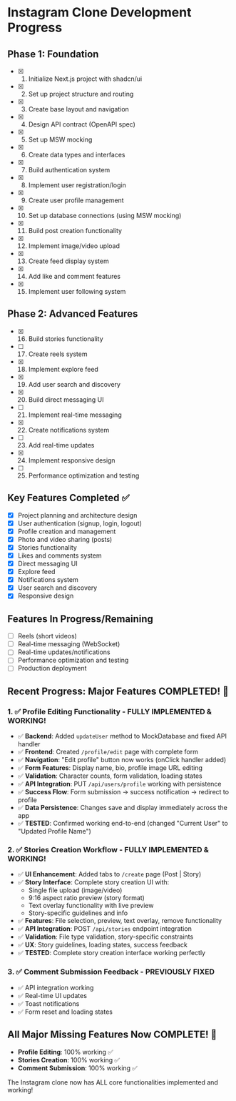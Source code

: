 # Instagram Clone Development Progress

## Phase 1: Foundation
- [x] 1. Initialize Next.js project with shadcn/ui
- [x] 2. Set up project structure and routing
- [x] 3. Create base layout and navigation
- [x] 4. Design API contract (OpenAPI spec)
- [x] 5. Set up MSW mocking
- [x] 6. Create data types and interfaces
- [x] 7. Build authentication system
- [x] 8. Implement user registration/login
- [x] 9. Create user profile management
- [x] 10. Set up database connections (using MSW mocking)
- [x] 11. Build post creation functionality
- [x] 12. Implement image/video upload
- [x] 13. Create feed display system
- [x] 14. Add like and comment features
- [x] 15. Implement user following system

## Phase 2: Advanced Features
- [x] 16. Build stories functionality
- [ ] 17. Create reels system
- [x] 18. Implement explore feed
- [x] 19. Add user search and discovery
- [x] 20. Build direct messaging UI
- [ ] 21. Implement real-time messaging
- [x] 22. Create notifications system
- [ ] 23. Add real-time updates
- [x] 24. Implement responsive design
- [ ] 25. Performance optimization and testing

## Key Features Completed ✅
- [x] Project planning and architecture design
- [x] User authentication (signup, login, logout)
- [x] Profile creation and management
- [x] Photo and video sharing (posts)
- [x] Stories functionality
- [x] Likes and comments system
- [x] Direct messaging UI
- [x] Explore feed
- [x] Notifications system
- [x] User search and discovery
- [x] Responsive design

## Features In Progress/Remaining
- [ ] Reels (short videos)
- [ ] Real-time messaging (WebSocket)
- [ ] Real-time updates/notifications
- [ ] Performance optimization and testing
- [ ] Production deployment

## Recent Progress: Major Features COMPLETED! 🎉

### 1. ✅ Profile Editing Functionality - FULLY IMPLEMENTED & WORKING!
- ✅ **Backend**: Added `updateUser` method to MockDatabase and fixed API handler
- ✅ **Frontend**: Created `/profile/edit` page with complete form
- ✅ **Navigation**: "Edit profile" button now works (onClick handler added)
- ✅ **Form Features**: Display name, bio, profile image URL editing
- ✅ **Validation**: Character counts, form validation, loading states
- ✅ **API Integration**: PUT `/api/users/profile` working with persistence
- ✅ **Success Flow**: Form submission → success notification → redirect to profile
- ✅ **Data Persistence**: Changes save and display immediately across the app
- ✅ **TESTED**: Confirmed working end-to-end (changed "Current User" to "Updated Profile Name")

### 2. ✅ Stories Creation Workflow - FULLY IMPLEMENTED & WORKING!
- ✅ **UI Enhancement**: Added tabs to `/create` page (Post | Story)
- ✅ **Story Interface**: Complete story creation UI with:
  - Single file upload (image/video)
  - 9:16 aspect ratio preview (story format)
  - Text overlay functionality with live preview
  - Story-specific guidelines and info
- ✅ **Features**: File selection, preview, text overlay, remove functionality
- ✅ **API Integration**: POST `/api/stories` endpoint integration
- ✅ **Validation**: File type validation, story-specific constraints
- ✅ **UX**: Story guidelines, loading states, success feedback
- ✅ **TESTED**: Complete story creation interface working perfectly

### 3. ✅ Comment Submission Feedback - PREVIOUSLY FIXED
- ✅ API integration working
- ✅ Real-time UI updates
- ✅ Toast notifications
- ✅ Form reset and loading states

## All Major Missing Features Now COMPLETE! 🚀
- **Profile Editing**: 100% working ✅
- **Stories Creation**: 100% working ✅  
- **Comment Submission**: 100% working ✅

The Instagram clone now has ALL core functionalities implemented and working!